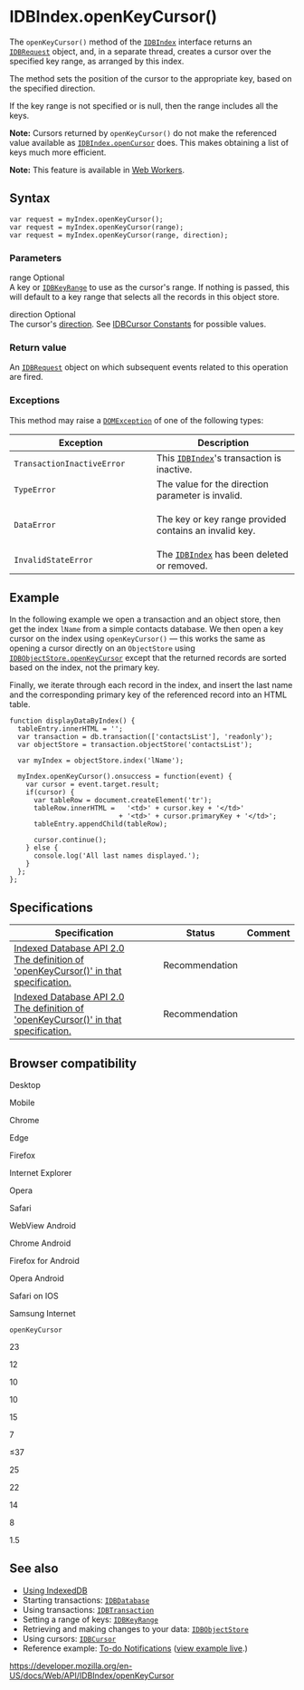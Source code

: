 IDBIndex.openKeyCursor()
========================

The `openKeyCursor()` method of the [`IDBIndex`](../idbindex) interface returns an [`IDBRequest`](../idbrequest) object, and, in a separate thread, creates a cursor over the specified key range, as arranged by this index.

The method sets the position of the cursor to the appropriate key, based on the specified direction.

If the key range is not specified or is null, then the range includes all the keys.

**Note:** Cursors returned by `openKeyCursor()` do not make the referenced value available as [`IDBIndex.openCursor`](opencursor) does. This makes obtaining a list of keys much more efficient.

**Note:** This feature is available in [Web Workers](../web_workers_api).

Syntax
------

    var request = myIndex.openKeyCursor();
    var request = myIndex.openKeyCursor(range);
    var request = myIndex.openKeyCursor(range, direction);

### Parameters

range <span class="badge inline optional">Optional</span>   
A key or [`IDBKeyRange`](../idbkeyrange) to use as the cursor's range. If nothing is passed, this will default to a key range that selects all the records in this object store.

direction <span class="badge inline optional">Optional</span>   
The cursor's [direction](../idbcursor#constants). See [IDBCursor Constants](../idbcursor#constants) for possible values.

### Return value

An [`IDBRequest`](../idbrequest) object on which subsequent events related to this operation are fired.

### Exceptions

This method may raise a [`DOMException`](../domexception) of one of the following types:

<table><colgroup><col style="width: 50%" /><col style="width: 50%" /></colgroup><thead><tr class="header"><th>Exception</th><th>Description</th></tr></thead><tbody><tr class="odd"><td><code>TransactionInactiveError</code></td><td>This <a href="../idbindex"><code>IDBIndex</code></a>'s transaction is inactive.</td></tr><tr class="even"><td><code>TypeError</code></td><td>The value for the direction parameter is invalid.</td></tr><tr class="odd"><td><code>DataError</code></td><td><p>The key or key range provided contains an invalid key.</p></td></tr><tr class="even"><td><code>InvalidStateError</code></td><td>The <a href="../idbindex"><code>IDBIndex</code></a> has been deleted or removed.</td></tr></tbody></table>

Example
-------

In the following example we open a transaction and an object store, then get the index `lName` from a simple contacts database. We then open a key cursor on the index using `openKeyCursor()` — this works the same as opening a cursor directly on an `ObjectStore` using [`IDBObjectStore.openKeyCursor`](../idbobjectstore/openkeycursor) except that the returned records are sorted based on the index, not the primary key.

Finally, we iterate through each record in the index, and insert the last name and the corresponding primary key of the referenced record into an HTML table.

    function displayDataByIndex() {
      tableEntry.innerHTML = '';
      var transaction = db.transaction(['contactsList'], 'readonly');
      var objectStore = transaction.objectStore('contactsList');

      var myIndex = objectStore.index('lName');

      myIndex.openKeyCursor().onsuccess = function(event) {
        var cursor = event.target.result;
        if(cursor) {
          var tableRow = document.createElement('tr');
          tableRow.innerHTML =   '<td>' + cursor.key + '</td>'
                               + '<td>' + cursor.primaryKey + '</td>';
          tableEntry.appendChild(tableRow);

          cursor.continue();
        } else {
          console.log('All last names displayed.');
        }
      };
    };

Specifications
--------------

<table><thead><tr class="header"><th>Specification</th><th>Status</th><th>Comment</th></tr></thead><tbody><tr class="odd"><td><a href="https://www.w3.org/TR/IndexedDB/#dom-idbindex-openkeycursor">Indexed Database API 2.0<br />
<span class="small">The definition of 'openKeyCursor()' in that specification.</span></a></td><td><span class="spec-rec">Recommendation</span></td><td></td></tr><tr class="even"><td><a href="https://www.w3.org/TR/IndexedDB/#dom-idbindex-openkeycursor">Indexed Database API 2.0<br />
<span class="small">The definition of 'openKeyCursor()' in that specification.</span></a></td><td><span class="spec-rec">Recommendation</span></td><td></td></tr></tbody></table>

Browser compatibility
---------------------

Desktop

Mobile

Chrome

Edge

Firefox

Internet Explorer

Opera

Safari

WebView Android

Chrome Android

Firefox for Android

Opera Android

Safari on IOS

Samsung Internet

`openKeyCursor`

23

12

10

10

15

7

≤37

25

22

14

8

1.5

See also
--------

-   [Using IndexedDB](../indexeddb_api/using_indexeddb)
-   Starting transactions: [`IDBDatabase`](../idbdatabase)
-   Using transactions: [`IDBTransaction`](../idbtransaction)
-   Setting a range of keys: [`IDBKeyRange`](../idbkeyrange)
-   Retrieving and making changes to your data: [`IDBObjectStore`](../idbobjectstore)
-   Using cursors: [`IDBCursor`](../idbcursor)
-   Reference example: [To-do Notifications](https://github.com/mdn/to-do-notifications/tree/gh-pages) ([view example live](https://mdn.github.io/to-do-notifications/).)

<a href="https://developer.mozilla.org/en-US/docs/Web/API/IDBIndex/openKeyCursor" class="_attribution-link">https://developer.mozilla.org/en-US/docs/Web/API/IDBIndex/openKeyCursor</a>
